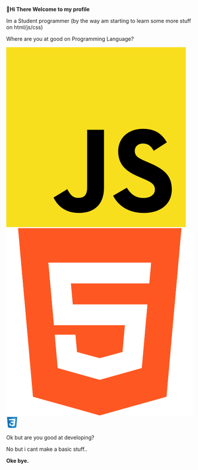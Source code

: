 <b>👋Hi There Welcome to my profile</b>

<p>Im a Student programmer (by the way am  starting to learn some more stuff on html/js/css)<p/>

<p>Where are you at good on Programming Language?</p>
<img src="https://raw.githubusercontent.com/JcNoobLol/JcNoobLol/main/src/Javascript.png" style="max-width: 100%;">
<img src="https://raw.githubusercontent.com/JcNoobLol/JcNoobLol/main/src/html1.png"style="max-width: 100%;">
<img src="https://raw.githubusercontent.com/JcNoobLol/JcNoobLol/main/src/css.png" style="max-width: 100%;">

<p>Ok but are you good at developing?</p>
<p>No but i cant make a basic stuff..</p>

<b>Oke bye.</b>
